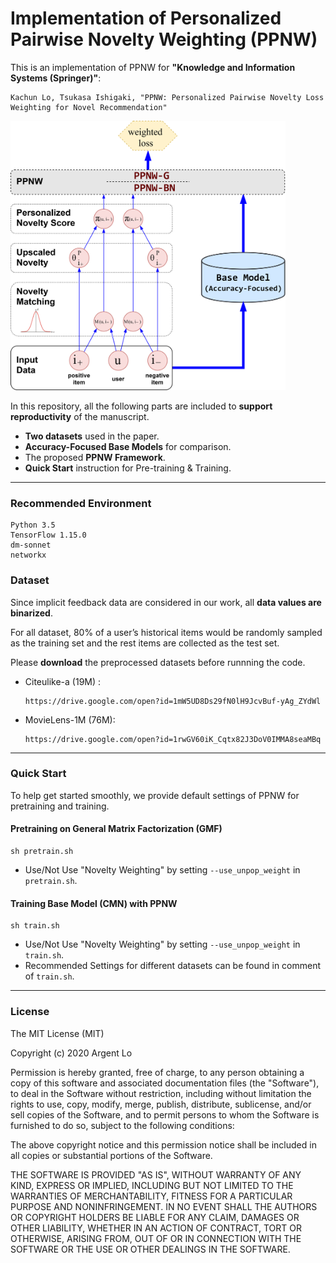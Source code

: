 # Implementation of Personalized Pairwise Novelty Weighting (PPNW)



This is an implementation of PPNW for **"Knowledge and Information Systems (Springer)"**:
```
Kachun Lo, Tsukasa Ishigaki, "PPNW: Personalized Pairwise Novelty Loss Weighting for Novel Recommendation"
```


<img src="https://github.com/ArgentLo/PPNW-KAIS/blob/master/PPNW_structure.png" width="440" height="431">



In this repository, all the following parts are included to **support reproductivity** of the manuscript.

  - **Two datasets** used in the paper.
  - **Accuracy-Focused Base Models** for comparison.
  - The proposed **PPNW Framework**.
  - **Quick Start** instruction for Pre-training & Training.

----
 
### Recommended Environment

```shell
Python 3.5
TensorFlow 1.15.0
dm-sonnet
networkx
```

### Dataset

Since implicit feedback data are considered in our work, all **data values are binarized**. 

For all dataset, 80% of a user’s historical items would be randomly sampled as the training set and the rest items are collected as the test set.

Please **download** the preprocessed datasets before runnning the code.

- Citeulike-a (19M) :

  ```
  https://drive.google.com/open?id=1mW5UD8Ds29fN0lH9JcvBuf-yAg_ZYdWl
  ```

- MovieLens-1M (76M):

  ```
  https://drive.google.com/open?id=1rwGV60iK_Cqtx82J3DoV0IMMA8seaMBq
  ```

----

### Quick Start

To help get started smoothly, we provide default settings of PPNW for pretraining and training.


#### Pretraining on General Matrix Factorization (GMF)

```shell
sh pretrain.sh
```
- Use/Not Use "Novelty Weighting" by setting `--use_unpop_weight` in `pretrain.sh`.

#### Training Base Model (CMN) with PPNW

```shell
sh train.sh
```

- Use/Not Use "Novelty Weighting" by setting `--use_unpop_weight` in `train.sh`.
- Recommended Settings for different datasets can be found in comment of `train.sh`.

----

### License
 
The MIT License (MIT)

Copyright (c) 2020 Argent Lo

Permission is hereby granted, free of charge, to any person obtaining a copy of this software and associated documentation files (the "Software"), to deal in the Software without restriction, including without limitation the rights to use, copy, modify, merge, publish, distribute, sublicense, and/or sell copies of the Software, and to permit persons to whom the Software is furnished to do so, subject to the following conditions:

The above copyright notice and this permission notice shall be included in all copies or substantial portions of the Software.

THE SOFTWARE IS PROVIDED "AS IS", WITHOUT WARRANTY OF ANY KIND, EXPRESS OR IMPLIED, INCLUDING BUT NOT LIMITED TO THE WARRANTIES OF MERCHANTABILITY, FITNESS FOR A PARTICULAR PURPOSE AND NONINFRINGEMENT. IN NO EVENT SHALL THE AUTHORS OR COPYRIGHT HOLDERS BE LIABLE FOR ANY CLAIM, DAMAGES OR OTHER LIABILITY, WHETHER IN AN ACTION OF CONTRACT, TORT OR OTHERWISE, ARISING FROM, OUT OF OR IN CONNECTION WITH THE SOFTWARE OR THE USE OR OTHER DEALINGS IN THE SOFTWARE.



